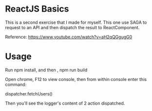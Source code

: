 # ReactJS Basics

This is a second exercise that I made for myself. This one use SAGA to request to an API and then dispatch the result to ReactComponent.

Reference: https://www.youtube.com/watch?v=aH2qQGgugG0

# Usage
Run npm install, and then , npm run build

Open chrome, F12 to view console, then from within console enter this command:

dispatcher.fetchUsers() 

Then you'll see the logger's content of 2 action dispatched.
